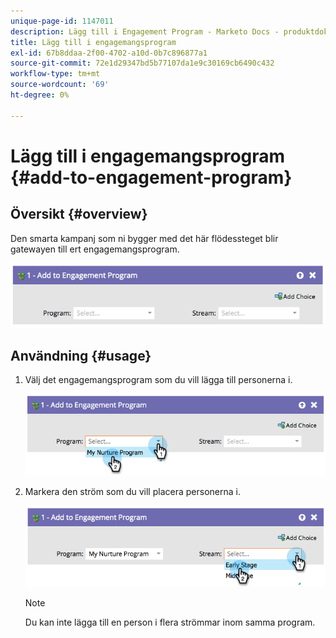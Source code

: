 ```yaml
---
unique-page-id: 1147011
description: Lägg till i Engagement Program - Marketo Docs - produktdokumentation
title: Lägg till i engagemangsprogram
exl-id: 67b8ddaa-2f00-4702-a10d-0b7c896877a1
source-git-commit: 72e1d29347bd5b77107da1e9c30169cb6490c432
workflow-type: tm+mt
source-wordcount: '69'
ht-degree: 0%

---
```


# Lägg till i engagemangsprogram {#add-to-engagement-program}

## Översikt {#overview}

Den smarta kampanj som ni bygger med det här flödessteget blir gatewayen till ert engagemangsprogram.

![](assets/image2014-9-22-14-3a47-3a32.png)

## Användning {#usage}

1. Välj det engagemangsprogram som du vill lägga till personerna i.

   ![](assets/image2014-9-22-14-3a47-3a36.png)

1. Markera den ström som du vill placera personerna i.

   ![](assets/image2014-9-22-14-3a47-3a39.png)

   >[!NOTE]
   >
   >Du kan inte lägga till en person i flera strömmar inom samma program.
